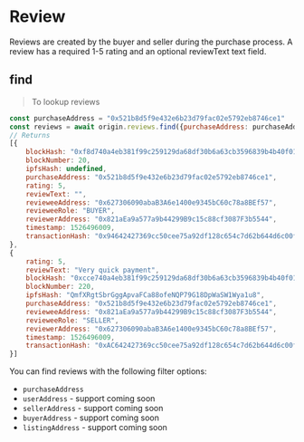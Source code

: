 # Review

Reviews are created by the buyer and seller during the purchase process. A review has a required 1-5 rating and an optional reviewText text field.

## find

> To lookup reviews

```javascript
const purchaseAddress = "0x521b8d5f9e432e6b23d79fac02e5792eb8746ce1"
const reviews = await origin.reviews.find({purchaseAddress: purchaseAddress})
// Returns 
[{
    blockHash: "0xf8d740a4eb381f99c259129da68df30b6a63cb3596839b4b40f01e8e4b55821b",
    blockNumber: 20,
    ipfsHash: undefined,
    purchaseAddress: "0x521b8d5f9e432e6b23d79fac02e5792eb8746ce1",
    rating: 5,
    reviewText: "",
    revieweeAddress: "0x627306090abaB3A6e1400e9345bC60c78a8BEf57",
    revieweeRole: "BUYER",
    reviewerAddress: "0x821aEa9a577a9b44299B9c15c88cf3087F3b5544",
    timestamp: 1526496009,
    transactionHash: "0x94642427369cc50cee75a92df128c654c7d62b644d6c00f76e2404eadadf38bb"
},
{
    rating: 5,
    reviewText: "Very quick payment",
    blockHash: "0xcce740a4eb381f99c259129da68df30b6a63cb3596839b4b40f01e8e4b55821b",
    blockNumber: 220,
    ipfsHash: "QmfXRgtSbrGggApvaFCa88ofeNQP79G18DpWaSW1Wya1u8",
    purchaseAddress: "0x521b8d5f9e432e6b23d79fac02e5792eb8746ce1",
    revieweeAddress: "0x821aEa9a577a9b44299B9c15c88cf3087F3b5544",
    revieweeRole: "SELLER",
    reviewerAddress: "0x627306090abaB3A6e1400e9345bC60c78a8BEf57",
    timestamp: 1526496009,
    transactionHash: "0xAC642427369cc50cee75a92df128c654c7d62b644d6c00f76e2404eadadfr91a"
}]
```

You can find reviews with the following filter options:

- `purchaseAddress`
- `userAddress` - support coming soon
- `sellerAddress` - support coming soon
- `buyerAddress` - support coming soon
- `listingAddress` - support coming soon